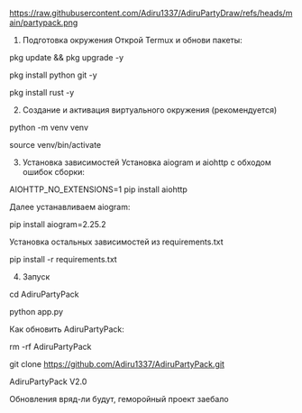 https://raw.githubusercontent.com/Adiru1337/AdiruPartyDraw/refs/heads/main/partypack.png

1. Подготовка окружения
Открой Termux и обнови пакеты:

pkg update && pkg upgrade -y

pkg install python git -y

pkg install rust -y

2. Создание и активация виртуального окружения (рекомендуется)
   
python -m venv venv

source venv/bin/activate

3. Установка зависимостей
Установка aiogram и aiohttp с обходом ошибок сборки:

AIOHTTP_NO_EXTENSIONS=1 pip install aiohttp

Далее устанавливаем aiogram:

pip install aiogram=2.25.2

Установка остальных зависимостей из requirements.txt

pip install -r requirements.txt

4. Запуск
   
cd AdiruPartyPack

python app.py

Как обновить AdiruPartyPack:

rm -rf AdiruPartyPack

git clone https://github.com/Adiru1337/AdiruPartyPack.git

AdiruPartyPack V2.0

Обновления вряд-ли будут, геморойный проект заебало

